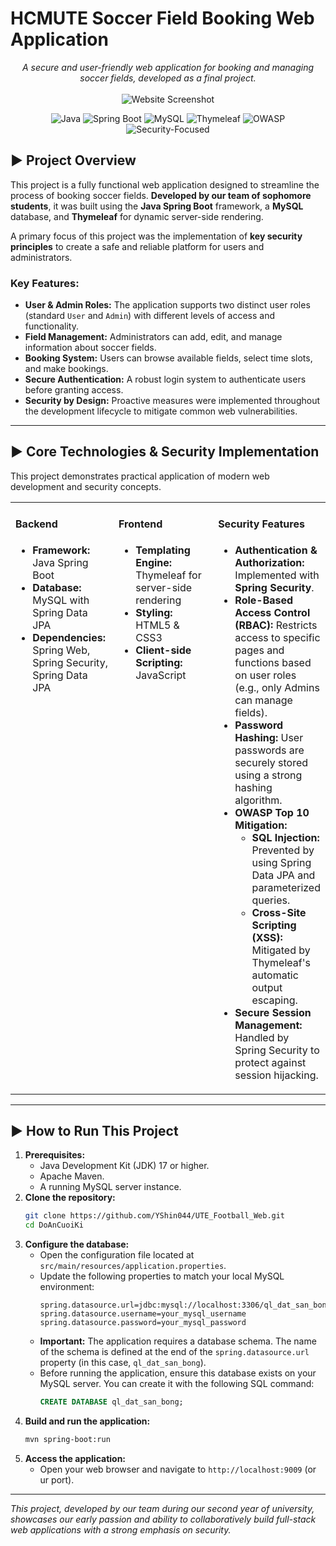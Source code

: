 # HCMUTE Soccer Field Booking Web Application

<p align="center">
  <em>A secure and user-friendly web application for booking and managing soccer fields, developed as a final project.</em>
  <br/><br/>
  <!-- Hãy chụp ảnh màn hình giao diện đẹp nhất của trang web và chèn vào đây -->
  <img src="https://github.com/YShin044/UTE_Football_Web/blob/master/assets/UTE_Web.jpg?raw=true" alt="Website Screenshot">
</p>

<!-- HÀNG HUY HIỆU CÔNG NGHỆ -->
<p align="center">
  <img src="https://img.shields.io/badge/Java-ED8B00?style=for-the-badge&logo=openjdk&logoColor=white" alt="Java"/>
  <img src="https://img.shields.io/badge/Spring-6DB33F?style=for-the-badge&logo=spring&logoColor=white" alt="Spring Boot"/>
  <img src="https://img.shields.io/badge/MySQL-4479A1?style=for-the-badge&logo=mysql&logoColor=white" alt="MySQL"/>
  <img src="https://img.shields.io/badge/Thymeleaf-005C0F?style=for-the-badge&logo=thymeleaf&logoColor=white" alt="Thymeleaf"/>
  <img src="https://img.shields.io/badge/OWASP-000000?style=for-the-badge&logo=owasp&logoColor=white" alt="OWASP"/>
  <img src="https://img.shields.io/badge/Security-Focused-blue?style=for-the-badge" alt="Security-Focused"/>
</p>
<!-- KẾT THÚC HÀNG HUY HIỆU -->

## ► Project Overview

This project is a fully functional web application designed to streamline the process of booking soccer fields. **Developed by our team of sophomore students**, it was built using the **Java Spring Boot** framework, a **MySQL** database, and **Thymeleaf** for dynamic server-side rendering.

A primary focus of this project was the implementation of **key security principles** to create a safe and reliable platform for users and administrators.

### Key Features:
- **User & Admin Roles:** The application supports two distinct user roles (standard `User` and `Admin`) with different levels of access and functionality.
- **Field Management:** Administrators can add, edit, and manage information about soccer fields.
- **Booking System:** Users can browse available fields, select time slots, and make bookings.
- **Secure Authentication:** A robust login system to authenticate users before granting access.
- **Security by Design:** Proactive measures were implemented throughout the development lifecycle to mitigate common web vulnerabilities.

---

## ► Core Technologies & Security Implementation

This project demonstrates practical application of modern web development and security concepts.

<table>
  <tr>
    <td valign="top" width="33%">
      <h4>Backend</h4>
      <ul>
        <li><b>Framework:</b> Java Spring Boot</li>
        <li><b>Database:</b> MySQL with Spring Data JPA</li>
        <li><b>Dependencies:</b> Spring Web, Spring Security, Spring Data JPA</li>
      </ul>
    </td>
    <td valign="top" width="33%">
      <h4>Frontend</h4>
      <ul>
        <li><b>Templating Engine:</b> Thymeleaf for server-side rendering</li>
        <li><b>Styling:</b> HTML5 & CSS3</li>
        <li><b>Client-side Scripting:</b> JavaScript</li>
      </ul>
    </td>
    <td valign="top" width="33%">
      <h4>Security Features</h4>
      <ul>
        <li><b>Authentication & Authorization:</b> Implemented with <b>Spring Security</b>.</li>
        <li><b>Role-Based Access Control (RBAC):</b> Restricts access to specific pages and functions based on user roles (e.g., only Admins can manage fields).</li>
        <li><b>Password Hashing:</b> User passwords are securely stored using a strong hashing algorithm.</li>
        <li><b>OWASP Top 10 Mitigation:</b>
            <ul>
                <li><b>SQL Injection:</b> Prevented by using Spring Data JPA and parameterized queries.</li>
                <li><b>Cross-Site Scripting (XSS):</b> Mitigated by Thymeleaf's automatic output escaping.</li>
            </ul>
        </li>
        <li><b>Secure Session Management:</b> Handled by Spring Security to protect against session hijacking.</li>
      </ul>
    </td>
  </tr>
</table>

---

## ► How to Run This Project

1.  **Prerequisites:**
    *   Java Development Kit (JDK) 17 or higher.
    *   Apache Maven.
    *   A running MySQL server instance.
2.  **Clone the repository:**
    ```bash
    git clone https://github.com/YShin044/UTE_Football_Web.git
    cd DoAnCuoiKi
    ```
3.  **Configure the database:**
    *   Open the configuration file located at `src/main/resources/application.properties`.
    *   Update the following properties to match your local MySQL environment:
        ```properties
        spring.datasource.url=jdbc:mysql://localhost:3306/ql_dat_san_bong
        spring.datasource.username=your_mysql_username
        spring.datasource.password=your_mysql_password
        ```
    *   **Important:** The application requires a database schema. The name of the schema is defined at the end of the `spring.datasource.url` property (in this case, `ql_dat_san_bong`).
    *   Before running the application, ensure this database exists on your MySQL server. You can create it with the following SQL command:
        ```sql
        CREATE DATABASE ql_dat_san_bong;
        ```
4.  **Build and run the application:**
    ```bash
    mvn spring-boot:run
    ```
5.  **Access the application:**
    *   Open your web browser and navigate to `http://localhost:9009` (or ur port).

---

*This project, developed by our team during our second year of university, showcases our early passion and ability to collaboratively build full-stack web applications with a strong emphasis on security.*

